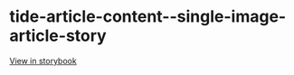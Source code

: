 # tide-article-content--single-image-article-story

[View in storybook](https://raw.githack.com/Independent-Digital-News-and-Media-Ltd/indy-pwamp-sb/PR-2268-sb/index.html?path=/story/tide-article-content--single-image-article-story)